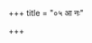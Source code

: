 +++
title = "०५ आ नः"

+++

<div class="js_include" url="/vedAH_Rk/shAkalam/saMhitA/vishvAsa-prastutiH/10/085/43_A_naH.md"  newLevelForH1="2" includeTitle="false"> </div>

